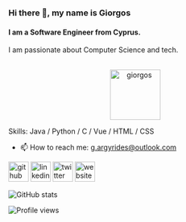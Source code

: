### Hi there 👋, my name is Giorgos
#### I am a Software Engineer from Cyprus.
I am passionate about Computer Science and tech.

<div align="center">
  <br>
    <img src="https://giorgos-argyrides.dev/assets/static/my_avatar.daf345a.dbc1286f67625fdb6a55d4bae2dd7440.svg" alt="giorgos" width="100">
  <br>
</div>

Skills: Java / Python / C / Vue / HTML / CSS

- 📫 How to reach me: g.argyrides@outlook.com 

[<img src='https://cdn.jsdelivr.net/npm/simple-icons@3.0.1/icons/github.svg' alt='github' height='40'>](https://github.com/Giorgos-Arg)  [<img src='https://cdn.jsdelivr.net/npm/simple-icons@3.0.1/icons/linkedin.svg' alt='linkedin' height='40'>](https://www.linkedin.com/in/https://www.linkedin.com/in/giorgosargyrides//)  [<img src='https://cdn.jsdelivr.net/npm/simple-icons@3.0.1/icons/twitter.svg' alt='twitter' height='40'>](https://twitter.com/https://twitter.com/GArgyrides)  [<img src='https://cdn.jsdelivr.net/npm/simple-icons@3.0.1/icons/icloud.svg' alt='website' height='40'>](https://giorgos-argyrides.dev/)  

![GitHub stats](https://github-readme-stats.vercel.app/api?username=Giorgos-Arg&show_icons=true)  

![Profile views](https://gpvc.arturio.dev/Giorgos-Arg)  
